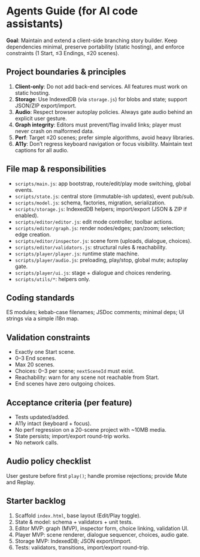 # Agents Guide (for AI code assistants)

**Goal**: Maintain and extend a client-side branching story builder. Keep dependencies minimal, preserve portability (static hosting), and enforce constraints (1 Start, ≤3 Endings, ≤20 scenes).

## Project boundaries & principles
1. **Client-only**: Do not add back-end services. All features must work on static hosting.
2. **Storage**: Use IndexedDB (via `storage.js`) for blobs and state; support JSON/ZIP export/import.
3. **Audio**: Respect browser autoplay policies. Always gate audio behind an explicit user gesture.
4. **Graph integrity**: Editors must prevent/flag invalid links; player must never crash on malformed data.
5. **Perf**: Target ≤20 scenes; prefer simple algorithms, avoid heavy libraries.
6. **A11y**: Don’t regress keyboard navigation or focus visibility. Maintain text captions for all audio.

## File map & responsibilities
- `scripts/main.js`: app bootstrap, route/edit/play mode switching, global events.
- `scripts/state.js`: central store (immutable-ish updates), event pub/sub.
- `scripts/model.js`: schema, factories, migration, serialization.
- `scripts/storage.js`: IndexedDB helpers; import/export (JSON & ZIP if enabled).
- `scripts/editor/editor.js`: edit mode controller, toolbar actions.
- `scripts/editor/graph.js`: render nodes/edges; pan/zoom; selection; edge creation.
- `scripts/editor/inspector.js`: scene form (uploads, dialogue, choices).
- `scripts/editor/validators.js`: structural rules & reachability.
- `scripts/player/player.js`: runtime state machine.
- `scripts/player/audio.js`: preloading, play/stop, global mute; autoplay gate.
- `scripts/player/ui.js`: stage + dialogue and choices rendering.
- `scripts/utils/*`: helpers only.

## Coding standards
ES modules; kebab-case filenames; JSDoc comments; minimal deps; UI strings via a simple i18n map.

## Validation constraints
- Exactly one Start scene.
- 0–3 End scenes.
- Max 20 scenes.
- Choices: 0–3 per scene; `nextSceneId` must exist.
- Reachability: warn for any scene not reachable from Start.
- End scenes have zero outgoing choices.

## Acceptance criteria (per feature)
- Tests updated/added.
- A11y intact (keyboard + focus).
- No perf regression on a 20-scene project with ~10MB media.
- State persists; import/export round-trip works.
- No network calls.

## Audio policy checklist
User gesture before first `play()`; handle promise rejections; provide Mute and Replay.

## Starter backlog
1. Scaffold `index.html`, base layout (Edit/Play toggle).
2. State & model: schema + validators + unit tests.
3. Editor MVP: graph (MVP), inspector form, choice linking, validation UI.
4. Player MVP: scene renderer, dialogue sequencer, choices, audio gate.
5. Storage MVP: IndexedDB; JSON export/import.
6. Tests: validators, transitions, import/export round-trip.
